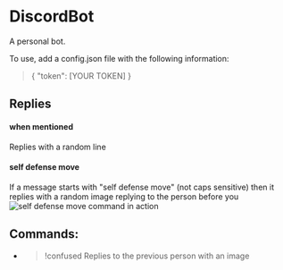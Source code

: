 # DiscordBot

A personal bot.

To use, add a config.json file with the following information:
>{
>	"token": [YOUR TOKEN]
>}

## Replies

#### when mentioned
Replies with a random line

#### self defense move
If a message starts with "self defense move" (not caps sensitive) then it replies with a random image replying to the person before you
![self defense move command in action](https://prnt.sc/13bk4is)

### 

## Commands:
 - >!confused Replies to the previous person with an image

